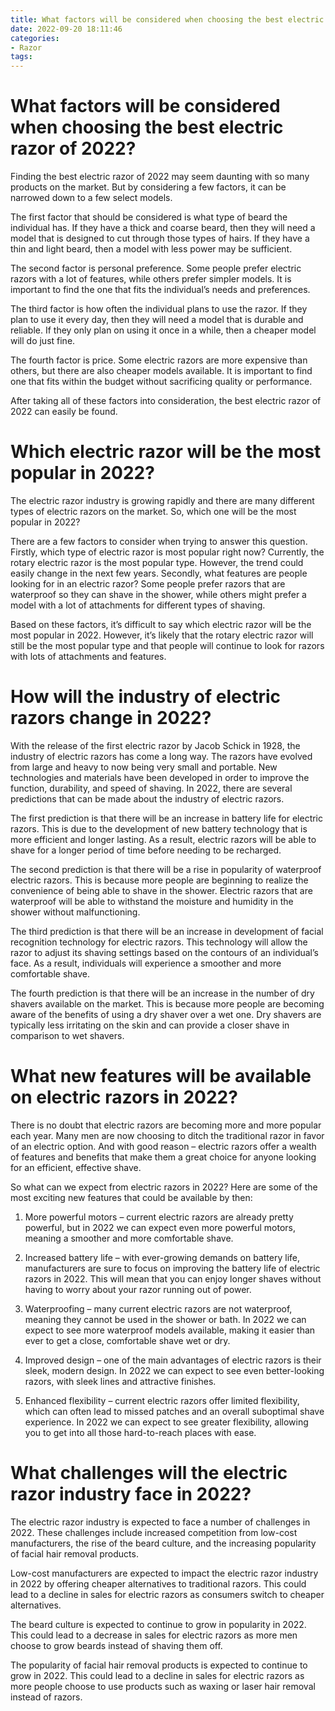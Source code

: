 ```yaml
---
title: What factors will be considered when choosing the best electric razor of 2022
date: 2022-09-20 18:11:46
categories:
- Razor
tags:
---
```



#  What factors will be considered when choosing the best electric razor of 2022?

Finding the best electric razor of 2022 may seem daunting with so many products on the market. But by considering a few factors, it can be narrowed down to a few select models.

The first factor that should be considered is what type of beard the individual has. If they have a thick and coarse beard, then they will need a model that is designed to cut through those types of hairs. If they have a thin and light beard, then a model with less power may be sufficient.

The second factor is personal preference. Some people prefer electric razors with a lot of features, while others prefer simpler models. It is important to find the one that fits the individual’s needs and preferences.

The third factor is how often the individual plans to use the razor. If they plan to use it every day, then they will need a model that is durable and reliable. If they only plan on using it once in a while, then a cheaper model will do just fine.

The fourth factor is price. Some electric razors are more expensive than others, but there are also cheaper models available. It is important to find one that fits within the budget without sacrificing quality or performance.

After taking all of these factors into consideration, the best electric razor of 2022 can easily be found.

#  Which electric razor will be the most popular in 2022?

The electric razor industry is growing rapidly and there are many different types of electric razors on the market. So, which one will be the most popular in 2022?

There are a few factors to consider when trying to answer this question. Firstly, which type of electric razor is most popular right now? Currently, the rotary electric razor is the most popular type. However, the trend could easily change in the next few years. Secondly, what features are people looking for in an electric razor? Some people prefer razors that are waterproof so they can shave in the shower, while others might prefer a model with a lot of attachments for different types of shaving.

Based on these factors, it’s difficult to say which electric razor will be the most popular in 2022. However, it’s likely that the rotary electric razor will still be the most popular type and that people will continue to look for razors with lots of attachments and features.

#  How will the industry of electric razors change in 2022?

With the release of the first electric razor by Jacob Schick in 1928, the industry of electric razors has come a long way. The razors have evolved from large and heavy to now being very small and portable. New technologies and materials have been developed in order to improve the function, durability, and speed of shaving. In 2022, there are several predictions that can be made about the industry of electric razors.

The first prediction is that there will be an increase in battery life for electric razors. This is due to the development of new battery technology that is more efficient and longer lasting. As a result, electric razors will be able to shave for a longer period of time before needing to be recharged.

The second prediction is that there will be a rise in popularity of waterproof electric razors. This is because more people are beginning to realize the convenience of being able to shave in the shower. Electric razors that are waterproof will be able to withstand the moisture and humidity in the shower without malfunctioning.

The third prediction is that there will be an increase in development of facial recognition technology for electric razors. This technology will allow the razor to adjust its shaving settings based on the contours of an individual’s face. As a result, individuals will experience a smoother and more comfortable shave.

The fourth prediction is that there will be an increase in the number of dry shavers available on the market. This is because more people are becoming aware of the benefits of using a dry shaver over a wet one. Dry shavers are typically less irritating on the skin and can provide a closer shave in comparison to wet shavers.

#  What new features will be available on electric razors in 2022?

There is no doubt that electric razors are becoming more and more popular each year. Many men are now choosing to ditch the traditional razor in favor of an electric option. And with good reason – electric razors offer a wealth of features and benefits that make them a great choice for anyone looking for an efficient, effective shave.

So what can we expect from electric razors in 2022? Here are some of the most exciting new features that could be available by then:

1. More powerful motors – current electric razors are already pretty powerful, but in 2022 we can expect even more powerful motors, meaning a smoother and more comfortable shave.

2. Increased battery life – with ever-growing demands on battery life, manufacturers are sure to focus on improving the battery life of electric razors in 2022. This will mean that you can enjoy longer shaves without having to worry about your razor running out of power.

3. Waterproofing – many current electric razors are not waterproof, meaning they cannot be used in the shower or bath. In 2022 we can expect to see more waterproof models available, making it easier than ever to get a close, comfortable shave wet or dry.

4. Improved design – one of the main advantages of electric razors is their sleek, modern design. In 2022 we can expect to see even better-looking razors, with sleek lines and attractive finishes.

5. Enhanced flexibility – current electric razors offer limited flexibility, which can often lead to missed patches and an overall suboptimal shave experience. In 2022 we can expect to see greater flexibility, allowing you to get into all those hard-to-reach places with ease.

#  What challenges will the electric razor industry face in 2022?

The electric razor industry is expected to face a number of challenges in 2022. These challenges include increased competition from low-cost manufacturers, the rise of the beard culture, and the increasing popularity of facial hair removal products.

Low-cost manufacturers are expected to impact the electric razor industry in 2022 by offering cheaper alternatives to traditional razors. This could lead to a decline in sales for electric razors as consumers switch to cheaper alternatives.

The beard culture is expected to continue to grow in popularity in 2022. This could lead to a decrease in sales for electric razors as more men choose to grow beards instead of shaving them off.

The popularity of facial hair removal products is expected to continue to grow in 2022. This could lead to a decline in sales for electric razors as more people choose to use products such as waxing or laser hair removal instead of razors.